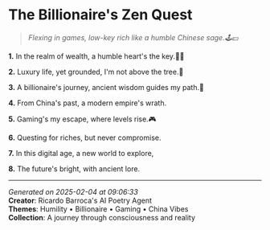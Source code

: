 # The Billionaire's Zen Quest

> *Flexing in games, low-key rich like a humble Chinese sage.🕹️💵*

**1.** In the realm of wealth, a humble heart's the key.🧘‍♀️


**2.** Luxury life, yet grounded, I'm not above the tree.🌳


**3.** A billionaire's journey, ancient wisdom guides my path.🏮


**4.** From China's past, a modern empire's wrath.


**5.** Gaming's my escape, where levels rise.🎮


**6.** Questing for riches, but never compromise.


**7.** In this digital age, a new world to explore,


**8.** The future's bright, with ancient lore.



---

*Generated on 2025-02-04 at 09:06:33*  
**Creator**: Ricardo Barroca's AI Poetry Agent  
**Themes**: Humility • Billionaire • Gaming • China Vibes  
**Collection**: A journey through consciousness and reality